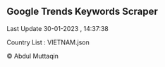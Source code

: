 

## Google Trends Keywords Scraper 
 
Last Update 30-01-2023 , 14:37:38

Country List :
VIETNAM.json



© Abdul Muttaqin 
